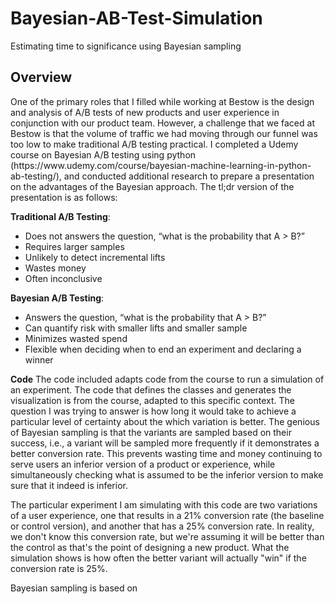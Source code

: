 # Bayesian-AB-Test-Simulation
Estimating time to significance using Bayesian sampling

<h2>Overview</h2>
<p>
One of the primary roles that I filled while working at Bestow is the design and analysis of A/B tests of new products and user experience in conjunction with our product team.  However, a challenge that we faced at Bestow is that the volume of traffic we had moving through our funnel was too low to make traditional A/B testing practical.  I completed a Udemy course on Bayesian A/B testing using python (https://www.udemy.com/course/bayesian-machine-learning-in-python-ab-testing/), and conducted additional research to prepare a presentation on the advantages of the Bayesian approach.  The tl;dr version of the presentation is as follows:
  </p>

<b>Traditional A/B Testing</b>:
- Does not answers the question, “what is the probability that A  > B?”
- Requires larger samples
- Unlikely to detect incremental lifts
- Wastes money 
- Often inconclusive

<b>Bayesian A/B Testing</b>:
- Answers the question, “what is the probability that A > B?”
- Can quantify risk with smaller lifts and smaller sample
- Minimizes wasted spend 
- Flexible when deciding when to end an experiment and declaring a winner

<b>Code</b>
The code included adapts code from the course to run a simulation of an experiment.  The code that defines the classes and generates the visualization is from the course, adapted to this specific context.  The question I was trying to answer is how long it would take to achieve a particular level of certainty about the which variation is better.  The genious of Bayesian sampling is that the variants are sampled based on their success, i.e., a variant will be sampled more frequently if it demonstrates a better conversion rate.  This prevents wasting time and money continuing to serve users an inferior version of a product or experience, while simultaneously checking what is assumed to be the inferior version to make sure that it indeed is inferior.

The particular experiment I am simulating with this code are two variations of a user experience, one that results in a 21% conversion rate (the baseline or control version), and another that has a 25% conversion rate.  In reality, we don't know this conversion rate, but we're assuming it will be better than the control as that's the point of designing a new product.  What the simulation shows is how often the better variant will actually "win" if the conversion rate is 25%.

Bayesian sampling is based on 





